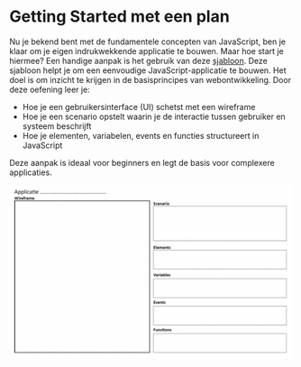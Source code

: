 # Getting Started met een plan

Nu je bekend bent met de fundamentele concepten van JavaScript, ben je klaar om je eigen indrukwekkende applicatie te bouwen. Maar hoe start je hiermee? Een handige aanpak is het gebruik van deze [sjabloon](images/opzet-project.pdf). Deze sjabloon helpt je om een eenvoudige JavaScript-applicatie te bouwen. Het doel is om inzicht te krijgen in de basisprincipes van webontwikkeling. Door deze oefening leer je:
- Hoe je een gebruikersinterface (UI) schetst met een wireframe
- Hoe je een scenario opstelt waarin je de interactie tussen gebruiker en systeem beschrijft
- Hoe je elementen, variabelen, events en functies structureert in JavaScript

Deze aanpak is ideaal voor beginners en legt de basis voor complexere applicaties.

![Sjabloon](images/opzet-project.png)

